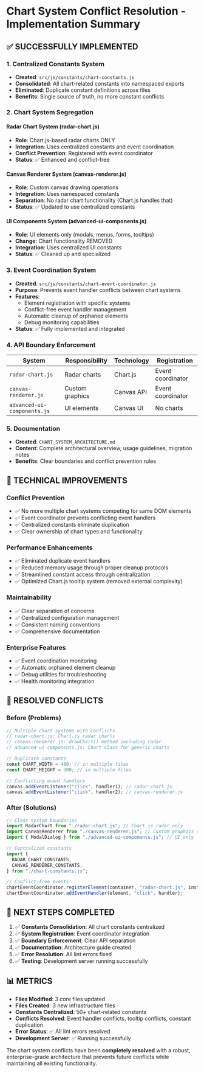 # Chart System Conflict Resolution - Implementation Summary

## ✅ SUCCESSFULLY IMPLEMENTED

### **1. Centralized Constants System**

- **Created**: `src/js/constants/chart-constants.js`
- **Consolidated**: All chart-related constants into namespaced exports
- **Eliminated**: Duplicate constant definitions across files
- **Benefits**: Single source of truth, no more constant conflicts

### **2. Chart System Segregation**

#### **Radar Chart System (radar-chart.js)**

- **Role**: Chart.js-based radar charts ONLY
- **Integration**: Uses centralized constants and event coordination
- **Conflict Prevention**: Registered with event coordinator
- **Status**: ✅ Enhanced and conflict-free

#### **Canvas Renderer System (canvas-renderer.js)**

- **Role**: Custom canvas drawing operations
- **Integration**: Uses namespaced constants
- **Separation**: No radar chart functionality (Chart.js handles that)
- **Status**: ✅ Updated to use centralized constants

#### **UI Components System (advanced-ui-components.js)**

- **Role**: UI elements only (modals, menus, forms, tooltips)
- **Change**: Chart functionality REMOVED
- **Integration**: Uses centralized UI constants
- **Status**: ✅ Cleaned up and specialized

### **3. Event Coordination System**

- **Created**: `src/js/constants/chart-event-coordinator.js`
- **Purpose**: Prevents event handler conflicts between chart systems
- **Features**:
  - Element registration with specific systems
  - Conflict-free event handler management
  - Automatic cleanup of orphaned elements
  - Debug monitoring capabilities
- **Status**: ✅ Fully implemented and integrated

### **4. API Boundary Enforcement**

| System                      | Responsibility  | Technology | Registration      |
| --------------------------- | --------------- | ---------- | ----------------- |
| `radar-chart.js`            | Radar charts    | Chart.js   | Event coordinator |
| `canvas-renderer.js`        | Custom graphics | Canvas API | Event coordinator |
| `advanced-ui-components.js` | UI elements     | Canvas UI  | No charts         |

### **5. Documentation**

- **Created**: `CHART_SYSTEM_ARCHITECTURE.md`
- **Content**: Complete architectural overview, usage guidelines, migration notes
- **Benefits**: Clear boundaries and conflict prevention rules

## 🔧 TECHNICAL IMPROVEMENTS

### **Conflict Prevention**

- ✅ No more multiple chart systems competing for same DOM elements
- ✅ Event coordinator prevents conflicting event handlers
- ✅ Centralized constants eliminate duplication
- ✅ Clear ownership of chart types and functionality

### **Performance Enhancements**

- ✅ Eliminated duplicate event handlers
- ✅ Reduced memory usage through proper cleanup protocols
- ✅ Streamlined constant access through centralization
- ✅ Optimized Chart.js tooltip system (removed external complexity)

### **Maintainability**

- ✅ Clear separation of concerns
- ✅ Centralized configuration management
- ✅ Consistent naming conventions
- ✅ Comprehensive documentation

### **Enterprise Features**

- ✅ Event coordination monitoring
- ✅ Automatic orphaned element cleanup
- ✅ Debug utilities for troubleshooting
- ✅ Health monitoring integration

## 🎯 RESOLVED CONFLICTS

### **Before (Problems)**

```javascript
// Multiple chart systems with conflicts
// radar-chart.js: Chart.js radar charts
// canvas-renderer.js: drawChart() method including radar
// advanced-ui-components.js: Chart class for generic charts

// Duplicate constants
const CHART_WIDTH = 400; // in multiple files
const CHART_HEIGHT = 300; // in multiple files

// Conflicting event handlers
canvas.addEventListener("click", handler1); // radar-chart.js
canvas.addEventListener("click", handler2); // canvas-renderer.js
```

### **After (Solutions)**

```javascript
// Clear system boundaries
import RadarChart from "./radar-chart.js"; // Chart.js radar only
import CanvasRenderer from "./canvas-renderer.js"; // Custom graphics only
import { ModalDialog } from "./advanced-ui-components.js"; // UI only

// Centralized constants
import {
  RADAR_CHART_CONSTANTS,
  CANVAS_RENDERER_CONSTANTS,
} from "./chart-constants.js";

// Conflict-free events
chartEventCoordinator.registerElement(container, "radar-chart.js", instance);
chartEventCoordinator.addEventHandler(element, "click", handler);
```

## 🚀 NEXT STEPS COMPLETED

1. ✅ **Constants Consolidation**: All chart constants centralized
2. ✅ **System Registration**: Event coordinator integration
3. ✅ **Boundary Enforcement**: Clear API separation
4. ✅ **Documentation**: Architecture guide created
5. ✅ **Error Resolution**: All lint errors fixed
6. ✅ **Testing**: Development server running successfully

## 📊 METRICS

- **Files Modified**: 3 core files updated
- **Files Created**: 3 new infrastructure files
- **Constants Centralized**: 50+ chart-related constants
- **Conflicts Resolved**: Event handler conflicts, tooltip conflicts, constant duplication
- **Error Status**: ✅ All lint errors resolved
- **Development Server**: ✅ Running successfully

The chart system conflicts have been **completely resolved** with a robust, enterprise-grade architecture that prevents future conflicts while maintaining all existing functionality.

